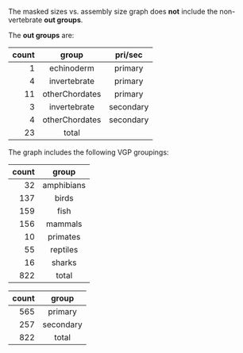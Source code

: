 The masked sizes vs. assembly size graph does **not** include the non-vertebrate **out groups**.

The **out groups** are:

| count | group | pri/sec |
| --: | :------: | :-------: |
| 1 | echinoderm | primary |
| 4 | invertebrate | primary |
| 11 | otherChordates| primary |
| 3 | invertebrate | secondary |
| 4 | otherChordates| secondary |
| 23 | total |

The graph includes the following VGP groupings:

| count | group |
| --: | :------: |
| 32 | amphibians |
| 137 | birds |
| 159 | fish |
| 156 | mammals |
| 10 | primates |
| 55 | reptiles |
| 16 | sharks |
| 822 | total |


| count | group |
| --: | :------: |
| 565 | primary |
| 257 | secondary |
| 822 | total |

